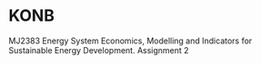 # KONB
MJ2383 Energy System Economics, Modelling and Indicators for Sustainable Energy Development. Assignment 2
